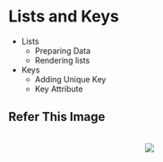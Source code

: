 # Lists and Keys

- Lists
  - Preparing Data
  - Rendering lists
- Keys
  - Adding Unique Key
  - Key Attribute

## Refer This Image 
<br/>
<div style = "text-align: center;">
<img src = 'https://res.cloudinary.com/dkr51xeft/image/upload/v1727005090/Kalit-UserProfile.png' style = "max-width: 80%;">
</div>
<br/>
